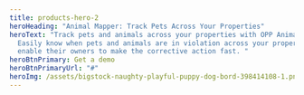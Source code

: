 ```yaml
---
title: products-hero-2
heroHeading: "Animal Mapper: Track Pets Across Your Properties"
heroText: "Track pets and animals across your properties with OPP Animal Mapper.
  Easily know when pets and animals are in violation across your properties, and
  enable their owners to make the corrective action fast. "
heroBtnPrimary: Get a demo
heroBtnPrimaryUrl: "#"
heroImg: /assets/bigstock-naughty-playful-puppy-dog-bord-398414108-1.png
---
```

